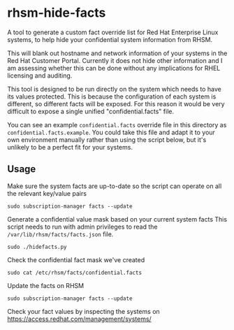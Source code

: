 # rhsm-hide-facts

A tool to generate a custom fact override list for Red Hat Enterprise Linux systems, to help hide your confidential system information from RHSM.

This will blank out hostname and network information of your systems in the Red Hat Customer Portal. Currently it does not hide other information and I am assessing whether this can be done without any implications for RHEL licensing and auditing.

This tool is designed to be run directly on the system which needs to have its values protected. This is because the configuration of each system is different, so different facts will be exposed. For this reason it would be very difficult to expose a single unified "confidential.facts" file.

You can see an example `confidential.facts` override file in this directory as `confidential.facts.example`. You could take this file and adapt it to your own environment manually rather than using the script below, but it's unlikely to be a perfect fit for your systems.

## Usage

Make sure the system facts are up-to-date so the script can operate on all the relevant key/value pairs
```
sudo subscription-manager facts --update
```

Generate a confidential value mask based on your current system facts
This script needs to run with admin privileges to read the `/var/lib/rhsm/facts/facts.json` file.
```
sudo ./hidefacts.py
```

Check the confidential fact mask we've created
```
sudo cat /etc/rhsm/facts/confidential.facts
```

Update the facts on RHSM
```
sudo subscription-manager facts --update
```

Check your fact values by inspecting the systems on
https://access.redhat.com/management/systems/
